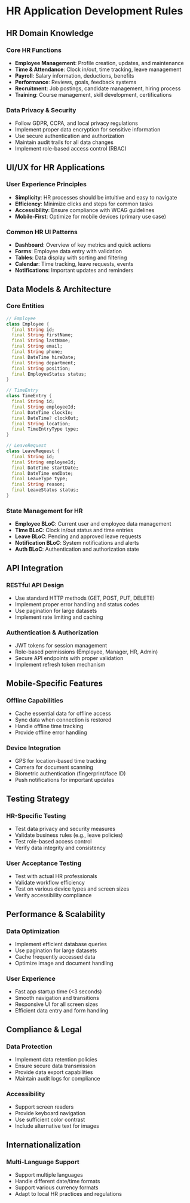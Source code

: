# HR Application Development Rules

## HR Domain Knowledge

### Core HR Functions
- **Employee Management**: Profile creation, updates, and maintenance
- **Time & Attendance**: Clock in/out, time tracking, leave management
- **Payroll**: Salary information, deductions, benefits
- **Performance**: Reviews, goals, feedback systems
- **Recruitment**: Job postings, candidate management, hiring process
- **Training**: Course management, skill development, certifications

### Data Privacy & Security
- Follow GDPR, CCPA, and local privacy regulations
- Implement proper data encryption for sensitive information
- Use secure authentication and authorization
- Maintain audit trails for all data changes
- Implement role-based access control (RBAC)

## UI/UX for HR Applications

### User Experience Principles
- **Simplicity**: HR processes should be intuitive and easy to navigate
- **Efficiency**: Minimize clicks and steps for common tasks
- **Accessibility**: Ensure compliance with WCAG guidelines
- **Mobile-First**: Optimize for mobile devices (primary use case)

### Common HR UI Patterns
- **Dashboard**: Overview of key metrics and quick actions
- **Forms**: Employee data entry with validation
- **Tables**: Data display with sorting and filtering
- **Calendar**: Time tracking, leave requests, events
- **Notifications**: Important updates and reminders

## Data Models & Architecture

### Core Entities
```dart
// Employee
class Employee {
  final String id;
  final String firstName;
  final String lastName;
  final String email;
  final String phone;
  final DateTime hireDate;
  final String department;
  final String position;
  final EmployeeStatus status;
}

// TimeEntry
class TimeEntry {
  final String id;
  final String employeeId;
  final DateTime clockIn;
  final DateTime? clockOut;
  final String location;
  final TimeEntryType type;
}

// LeaveRequest
class LeaveRequest {
  final String id;
  final String employeeId;
  final DateTime startDate;
  final DateTime endDate;
  final LeaveType type;
  final String reason;
  final LeaveStatus status;
}
```

### State Management for HR
- **Employee BLoC**: Current user and employee data management
- **Time BLoC**: Clock in/out status and time entries
- **Leave BLoC**: Pending and approved leave requests
- **Notification BLoC**: System notifications and alerts
- **Auth BLoC**: Authentication and authorization state

## API Integration

### RESTful API Design
- Use standard HTTP methods (GET, POST, PUT, DELETE)
- Implement proper error handling and status codes
- Use pagination for large datasets
- Implement rate limiting and caching

### Authentication & Authorization
- JWT tokens for session management
- Role-based permissions (Employee, Manager, HR, Admin)
- Secure API endpoints with proper validation
- Implement refresh token mechanism

## Mobile-Specific Features

### Offline Capabilities
- Cache essential data for offline access
- Sync data when connection is restored
- Handle offline time tracking
- Provide offline error handling

### Device Integration
- GPS for location-based time tracking
- Camera for document scanning
- Biometric authentication (fingerprint/face ID)
- Push notifications for important updates

## Testing Strategy

### HR-Specific Testing
- Test data privacy and security measures
- Validate business rules (e.g., leave policies)
- Test role-based access control
- Verify data integrity and consistency

### User Acceptance Testing
- Test with actual HR professionals
- Validate workflow efficiency
- Test on various device types and screen sizes
- Verify accessibility compliance

## Performance & Scalability

### Data Optimization
- Implement efficient database queries
- Use pagination for large datasets
- Cache frequently accessed data
- Optimize image and document handling

### User Experience
- Fast app startup time (<3 seconds)
- Smooth navigation and transitions
- Responsive UI for all screen sizes
- Efficient data entry and form handling

## Compliance & Legal

### Data Protection
- Implement data retention policies
- Ensure secure data transmission
- Provide data export capabilities
- Maintain audit logs for compliance

### Accessibility
- Support screen readers
- Provide keyboard navigation
- Use sufficient color contrast
- Include alternative text for images

## Internationalization

### Multi-Language Support
- Support multiple languages
- Handle different date/time formats
- Support various currency formats
- Adapt to local HR practices and regulations 